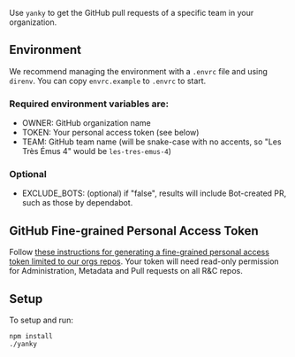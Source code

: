 Use `yanky` to get the GitHub pull requests of a specific team in your organization.

## Environment

We recommend managing the environment with a `.envrc` file and using `direnv`. You can copy `envrc.example` to `.envrc` to start.

### Required environment variables are:
- OWNER: GitHub organization name
- TOKEN: Your personal access token (see below)
- TEAM: GitHub team name (will be snake-case with no accents, so "Les Très Émus 4" would be `les-tres-emus-4`)

### Optional

- EXCLUDE_BOTS: (optional) if "false", results will include Bot-created PR, such as those by dependabot.

## GitHub Fine-grained Personal Access Token

Follow [these instructions for generating a fine-grained personal access token limited to our orgs repos](https://docs.github.com/en/authentication/keeping-your-account-and-data-secure/creating-a-personal-access-token#creating-a-fine-grained-personal-access-token). Your token will need read-only permission for Administration, Metadata and Pull requests on all R&C repos.


## Setup

To setup and run:
```
npm install
./yanky
```
